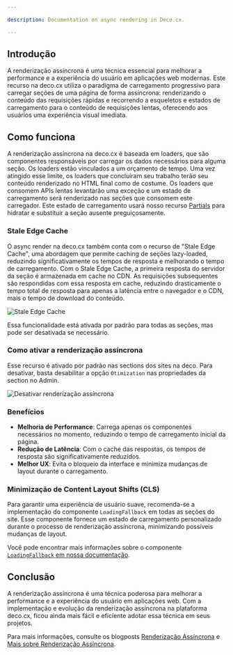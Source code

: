 ```yaml
---

description: Documentation on async rendering in Deco.cx.

---
```


## Introdução

A renderização assíncrona é uma técnica essencial para melhorar a 
performance e a experiência do usuário em aplicações web modernas. 
Este recurso na deco.cx utiliza o paradigma de carregamento
progressivo para carregar seções de uma página de forma assíncrona:
renderizando o conteúdo das requisições rápidas e recorrendo a esqueletos 
e estados de carregamento para o conteúdo de requisições lentas, 
oferecendo aos usuários uma experiência visual imediata.

## Como funciona

A renderização assíncrona na deco.cx é baseada em loaders, que são
componentes responsáveis por carregar os dados necessários para alguma seção. 
Os loaders estão vinculados a um orçamento de tempo. Uma vez 
atingido esse limite, os loaders que concluíram seu trabalho terão 
seu conteúdo renderizado no HTML final como de costume. Os loaders 
que consomem APIs lentas levantarão uma exceção e um estado de 
carregamento será renderizado nas seções que consomem este carregador. 
Este estado de carregamento usará nosso recurso 
[Partials](/docs/en/developing-capabilities/interactive-sections/partial) para hidratar 
e substituir a seção ausente preguiçosamente.

### Stale Edge Cache

O async render na deco.cx também conta com o recurso de "Stale Edge Cache",
uma abordagem que permite caching de seções lazy-loaded, reduzindo significativamente 
os tempos de resposta e melhorando o tempo de carregamento. 
Com o Stale Edge Cache, a primeira resposta do servidor da seção é armazenada em cache no CDN. 
As requisições subsequentes são respondidas com essa resposta em cache, reduzindo 
drasticamente o tempo total de resposta para apenas a latência entre o navegador e o CDN, 
mais o tempo de download do conteúdo.

![Stale Edge Cache](/docs/performance/stale-edge-cache.png)

Essa funcionalidade está ativada por padrão para todas as seções, mas pode ser desativada se necessário.

### Como ativar a renderização assíncrona

Esse recurso é ativado por padrão nas sections dos sites na deco. Para desativar, basta desabilitar
a opção `Otimization` nas propriedades da section no Admin.

![Desativar renderização assíncrona](/docs/performance/disable-async-render.png)

### Benefícios

- **Melhoria de Performance**: Carrega apenas os componentes necessários no momento, reduzindo o tempo de carregamento inicial da página.
- **Redução de Latência**: Com o cache das respostas, os tempos de resposta são significativamente reduzidos.
- **Melhor UX**: Evita o bloqueio da interface e minimiza mudanças de layout durante o carregamento.

### Minimização de Content Layout Shifts (CLS)

Para garantir uma experiência de usuário suave, recomenda-se a implementação do componente `LoadingFallback` em todas as seções do site. Esse componente fornece um estado de carregamento personalizado durante o processo de renderização assíncrona, minimizando possíveis mudanças de layout.

Você pode encontrar mais informações sobre o componente [`LoadingFallback` em nossa documentação](/docs/en/developing-capabilities/sections/loading-fallback).

## Conclusão

A renderização assíncrona é uma técnica poderosa para melhorar a performance e a experiência do usuário em aplicações web. Com a implementação e evolução da renderização assíncrona na plataforma deco.cx, ficou ainda mais fácil e eficiente adotar essa técnica em seus projetos.

Para mais informações, consulte os blogposts [Renderização Assíncrona](https://deco.cx/en/blog/async-rendering) e [Mais sobre Renderização Assíncrona](https://deco.cx/en/blog/async-render-default).
